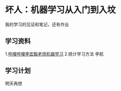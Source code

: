 # 坏人：机器学习从入门到入坟
我的学习的见证和笔记，还有作业

## 学习资料
1.[哔哩哔哩李宏毅老师机器学习](https://www.bilibili.com/video/BV1JE411g7XF)
2.统计学习方法 李航

## 学习计划
明天再想
